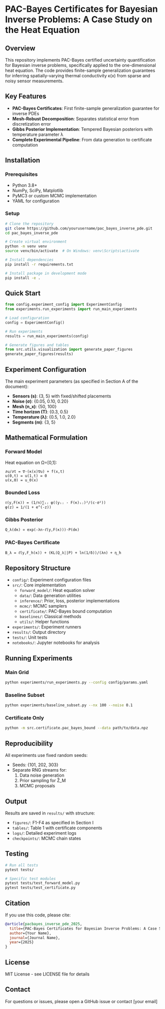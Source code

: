 # PAC-Bayes Certificates for Bayesian Inverse Problems: A Case Study on the Heat Equation

## Overview

This repository implements PAC-Bayes certified uncertainty quantification for Bayesian inverse problems, specifically applied to the one-dimensional heat equation. The code provides finite-sample generalization guarantees for inferring spatially-varying thermal conductivity κ(x) from sparse and noisy sensor measurements.

## Key Features

- **PAC-Bayes Certificates**: First finite-sample generalization guarantee for inverse PDEs
- **Mesh-Robust Decomposition**: Separates statistical error from discretization error
- **Gibbs Posterior Implementation**: Tempered Bayesian posteriors with temperature parameter λ
- **Complete Experimental Pipeline**: From data generation to certificate computation

## Installation

### Prerequisites

- Python 3.8+
- NumPy, SciPy, Matplotlib
- PyMC3 or custom MCMC implementation
- YAML for configuration

### Setup

```bash
# Clone the repository
git clone https://github.com/yourusername/pac_bayes_inverse_pde.git
cd pac_bayes_inverse_pde

# Create virtual environment
python -m venv venv
source venv/bin/activate  # On Windows: venv\Scripts\activate

# Install dependencies
pip install -r requirements.txt

# Install package in development mode
pip install -e .
```

## Quick Start

```python
from config.experiment_config import ExperimentConfig
from experiments.run_experiments import run_main_experiments

# Load configuration
config = ExperimentConfig()

# Run experiments
results = run_main_experiments(config)

# Generate figures and tables
from src.utils.visualization import generate_paper_figures
generate_paper_figures(results)
```

## Experiment Configuration

The main experiment parameters (as specified in Section A of the document):

- **Sensors (s)**: {3, 5} with fixed/shifted placements
- **Noise (σ)**: {0.05, 0.10, 0.20}
- **Mesh (n_x)**: {50, 100}
- **Time horizon (T)**: {0.3, 0.5}
- **Temperature (λ)**: {0.5, 1.0, 2.0}
- **Segments (m)**: {3, 5}

## Mathematical Formulation

### Forward Model
Heat equation on Ω=[0,1]:
```
∂u/∂t = ∇·(κ(x)∇u) + f(x,t)
u(0,t) = u(1,t) = 0
u(x,0) = u_0(x)
```

### Bounded Loss
```
ℓ(y,F(κ)) = (1/n)∑ᵢⱼ φ((yᵢⱼ - F(κ)ᵢⱼ)²/(c·σ²))
φ(z) = 1/(1 + e^(-z))
```

### Gibbs Posterior
```
Q_λ(dκ) ∝ exp(-λn·ℓ̂(y,F(κ)))·P(dκ)
```

### PAC-Bayes Certificate
```
B_λ = ℓ̂(y,F_h(κ)) + (KL(Q_λ||P) + ln(1/δ))/(λn) + η_h
```

## Repository Structure

- `config/`: Experiment configuration files
- `src/`: Core implementation
  - `forward_model/`: Heat equation solver
  - `data/`: Data generation utilities
  - `inference/`: Prior, loss, posterior implementations
  - `mcmc/`: MCMC samplers
  - `certificate/`: PAC-Bayes bound computation
  - `baselines/`: Classical methods
  - `utils/`: Helper functions
- `experiments/`: Experiment runners
- `results/`: Output directory
- `tests/`: Unit tests
- `notebooks/`: Jupyter notebooks for analysis

## Running Experiments

### Main Grid
```bash
python experiments/run_experiments.py --config config/params.yaml
```

### Baseline Subset
```bash
python experiments/baseline_subset.py --nx 100 --noise 0.1
```

### Certificate Only
```bash
python -m src.certificate.pac_bayes_bound --data path/to/data.npz
```

## Reproducibility

All experiments use fixed random seeds:
- Seeds: {101, 202, 303}
- Separate RNG streams for:
  1. Data noise generation
  2. Prior sampling for Ẑ_M
  3. MCMC proposals

## Output

Results are saved in `results/` with structure:
- `figures/`: F1-F4 as specified in Section I
- `tables/`: Table 1 with certificate components
- `logs/`: Detailed experiment logs
- `checkpoints/`: MCMC chain states

## Testing

```bash
# Run all tests
pytest tests/

# Specific test modules
pytest tests/test_forward_model.py
pytest tests/test_certificate.py
```

## Citation

If you use this code, please cite:
```bibtex
@article{pacbayes_inverse_pde_2025,
  title={PAC-Bayes Certificates for Bayesian Inverse Problems: A Case Study on the Heat Equation},
  author={Your Name},
  journal={Journal Name},
  year={2025}
}
```

## License

MIT License - see LICENSE file for details

## Contact

For questions or issues, please open a GitHub issue or contact [your email]